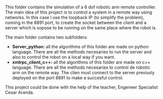 This folder contains the simulation of a 6 dof robotic arm remote controller. The main idea of this project is to control a system in a remote way using networks. In this case I use the loopback IP (to simplify the problem), running in the 8891 port, to create the socket between the client and a server which is sopose to be running on the same place where the robot is. 

The main folder contains two subfolders:
* __Server_python:__ all the algorithms of this folder are made on python language. There are all the methods necesaries to run the server and also to control the robot on a local way if you want.
* __xmlrpc_client_c++:__ all the algorithms of this folder are made on c++ language. There are all the methods necesaries to control de robotic arm on the remote way. The clien must connect to the server previusly deployed on the port 8891 to make a succesful control.

This project could be done with the help of the teacher, Engeneer Specialist Cesar Aranda.